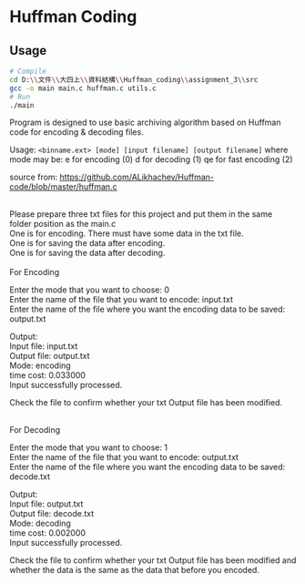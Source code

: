 # Huffman Coding

## Usage
```sh
# Compile
cd D:\\文件\\大四上\\資料結構\\Huffman_coding\\assignment_3\\src
gcc -o main main.c huffman.c utils.c 
# Run
./main
```

Program is designed to use basic archiving algorithm based on Huffman code for encoding & decoding files.

Usage: `<binname.ext> [mode] [input filename] [output filename]`
where mode may be:
e for encoding (0)
d for decoding (1)
qe for fast encoding (2)

source from: https://github.com/ALikhachev/Huffman-code/blob/master/huffman.c

<br />
Please prepare three txt files for this project and put them in the same folder position as the main.c <br />
One is for encoding. There must have some data in the txt file. <br />
One is for saving the data after encoding. <br />
One is for saving the data after decoding. <br />

<br />
For Encoding<br />

Enter the mode that you want to choose: 0 <br />
Enter the name of the file that you want to encode: input.txt <br />
Enter the name of the file where you want the encoding data to be saved: output.txt <br />

Output: <br />
Input file: input.txt <br />
Output file: output.txt <br />
Mode: encoding <br />
time cost: 0.033000 <br />
Input successfully processed. <br />

Check the file to confirm whether your txt Output file has been modified. <br />

<br />
For Decoding<br />

Enter the mode that you want to choose: 1 <br />
Enter the name of the file that you want to encode: output.txt <br />
Enter the name of the file where you want the encoding data to be saved: decode.txt <br />

Output: <br />
Input file: output.txt <br />
Output file: decode.txt <br />
Mode: decoding <br />
time cost: 0.002000 <br />
Input successfully processed. <br />

Check the file to confirm whether your txt Output file has been modified and whether the data is the same as the data that before you encoded. <br />
<br />